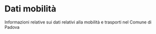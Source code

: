 Dati mobilità
===================

Informazioni relative sui dati relativi alla mobilità e trasporti nel Comune di Padova